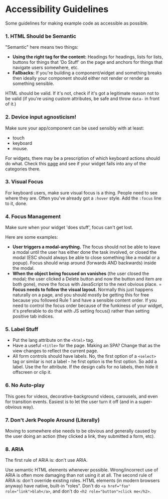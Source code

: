 # Accessibility Guidelines

Some guidelines for making example code as accessible as possible.

### 1. HTML Should be Semantic
"Semantic" here means two things:
- **Using the right tag for the content:** Headings for headings, lists for lists, buttons for things that 'Do Stuff' on the page and anchors for things that navigate users somewhere, etc.
- **Fallbacks:** If you're building a component/widget and something breaks then ideally your component should either not render or render as something sensible.

HTML should be valid. If it's not, check if it's got a legitimate reason not to be valid (if you're using custom attributes, be safe and throw `data-` in front of it.)

### 2. Device input agnosticism!
Make sure your app/component can be used sensibly with at least:
- touch
- keyboard
- mouse.

For widgets, there may be a prescription of which keyboard actions should do what. Check this [page](https://www.w3.org/TR/wai-aria-practices/#aria-ex) and see if your widget falls into any of the categories there.

### 3. Visual Focus

For keyboard users, make sure visual focus is a thing. People need to see where they are. Often you've already got a `:hover` style. Add the `:focus` line to it, done.

### 4. Focus Management
Make sure when your widget 'does stuff', focus can't get lost.

Here are some examples:
- **User triggers a modal-anything.** The focus should not be able to leave a modal until the user has either done the task involved, or closed the modal (ESC should always be able to close something like a modal or a popup). Focus should wrap around (forwards AND backwards) inside the modal.
- **When the object being focused on vanishes** (the user closed the modal; the user clicked a Delete button and now the button and item are both gone), move the focus with JavaScript to the next obvious place.
= **Focus needs to follow the visual layout.** Normally this just happens naturally on a page, and you should mostly be getting this for free because you followed Rule 1 and have a sensible content order. If you need to control the focus order because of the funkiness of your widget, it's preferable to do that with JS setting focus() rather than setting positive tab indices.

### 5. Label Stuff
- Put the lang attribute on the `<html>` tag.
- Have a useful `<title>` for the page. Making an SPA? Change that as the view changes to reflect the current page.
- All form controls should have labels. No, the first option of a `<select>` tag or similar is not a label - he first option is the first option. So add a label. Use the for attribute. If the design calls for no labels, then hide it offscreen or clip it.

### 6. No Auto-play
This goes for videos, decorative-background videos, carousels, and even for transition events. Easiest is to let the user turn it off (and in a super-obvious way).

### 7. Don't Jerk People Around (Literally)
Moving to somewhere else needs to be obvious and generally caused by the user doing an action (they clicked a link, they submitted a form, etc).

### 8. ARIA
The first rule of ARIA is: don't use ARIA. 

Use semantic HTML elements whenever possible. Wrong/incorrect use of ARIA is often more damaging than not using it at all. The second rule of ARIA is: don't override existing roles. HTML elements (in modern browsers anyway) have native, built-in "roles". Don't do `<a href="foo" role="link">blah</a>`, and don't do `<h2 role="button">click me</h2>`.
